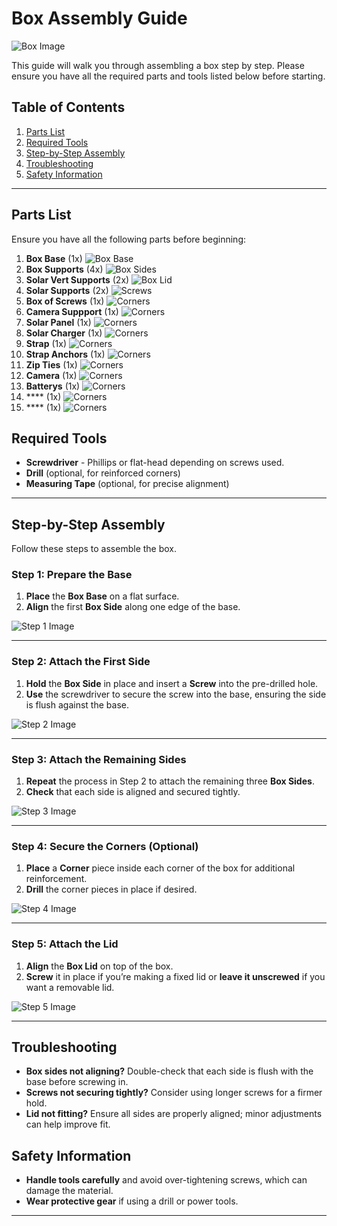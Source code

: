 # Box Assembly Guide

![Box Image](https://github.com/Ageless1980/Box-Construction-Step-by-step/blob/main/Pics/finished%20box.jpg)<!-- Optional: Image of completed box -->

This guide will walk you through assembling a box step by step. Please ensure you have all the required parts and tools listed below before starting.

## Table of Contents

1. [Parts List](#parts-list)
2. [Required Tools](#required-tools)
3. [Step-by-Step Assembly](#step-by-step-assembly)
4. [Troubleshooting](#troubleshooting)
5. [Safety Information](#safety-information)

---

## Parts List

Ensure you have all the following parts before beginning:

1. **Box Base** (1x) ![Box Base](images/box_base.png)
2. **Box Supports** (4x) ![Box Sides](images/box_sides.png)
3. **Solar Vert Supports** (2x) ![Box Lid](images/box_lid.png)
4. **Solar Supports** (2x) ![Screws](images/screws.png)
5. **Box of Screws** (1x) ![Corners](images/corners.png)
6. **Camera Suppport** (1x) ![Corners](images/corners.png)
7. **Solar Panel** (1x) ![Corners](images/corners.png)
8. **Solar Charger** (1x) ![Corners](images/corners.png)
9. **Strap** (1x) ![Corners](images/corners.png)
10. **Strap Anchors** (1x) ![Corners](images/corners.png)
11. **Zip Ties** (1x) ![Corners](images/corners.png)
12. **Camera** (1x) ![Corners](images/corners.png)
13. **Batterys** (1x) ![Corners](images/corners.png)
14. **** (1x) ![Corners](images/corners.png)
15. **** (1x) ![Corners](images/corners.png)

## Required Tools

- **Screwdriver** - Phillips or flat-head depending on screws used.
- **Drill** (optional, for reinforced corners)
- **Measuring Tape** (optional, for precise alignment)

---

## Step-by-Step Assembly

Follow these steps to assemble the box.

### Step 1: Prepare the Base

1. **Place** the **Box Base** on a flat surface.
2. **Align** the first **Box Side** along one edge of the base.

![Step 1 Image](images/step1.png)

---

### Step 2: Attach the First Side

1. **Hold** the **Box Side** in place and insert a **Screw** into the pre-drilled hole.
2. **Use** the screwdriver to secure the screw into the base, ensuring the side is flush against the base.

![Step 2 Image](images/step2.png)

---

### Step 3: Attach the Remaining Sides

1. **Repeat** the process in Step 2 to attach the remaining three **Box Sides**.
2. **Check** that each side is aligned and secured tightly.

![Step 3 Image](images/step3.png)

---

### Step 4: Secure the Corners (Optional)

1. **Place** a **Corner** piece inside each corner of the box for additional reinforcement.
2. **Drill** the corner pieces in place if desired.

![Step 4 Image](images/step4.png)

---

### Step 5: Attach the Lid

1. **Align** the **Box Lid** on top of the box.
2. **Screw** it in place if you’re making a fixed lid or **leave it unscrewed** if you want a removable lid.

![Step 5 Image](images/step5.png)

---

## Troubleshooting

- **Box sides not aligning?** Double-check that each side is flush with the base before screwing in.
- **Screws not securing tightly?** Consider using longer screws for a firmer hold.
- **Lid not fitting?** Ensure all sides are properly aligned; minor adjustments can help improve fit.

## Safety Information

- **Handle tools carefully** and avoid over-tightening screws, which can damage the material.
- **Wear protective gear** if using a drill or power tools.
  
---
